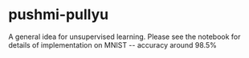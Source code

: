 # pushmi-pullyu
A general idea for unsupervised learning. Please see the notebook for details of implementation on MNIST -- accuracy around 98.5%
